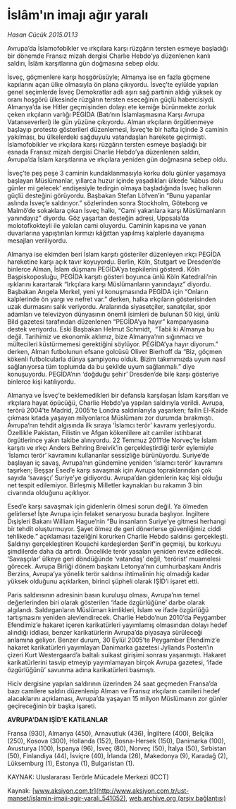 # İslâm'ın imajı ağır yaralı

*Hasan Cücük 2015.01.13*

<div class="pNewsDetailMainContent" itemprop="articleBody">
 <p>
  Avrupa’da İslamofobikler ve ırkçılara karşı rüzgârın tersten esmeye başladığı bir dönemde Fransız mizah dergisi Charlıe Hebdo’ya düzenlenen kanlı saldırı, İslâm karşıtlarına gün doğmasına sebep oldu.
 </p>
 <p>
  İsveç, göçmenlere karşı hoşgörüsüyle; Almanya ise en fazla göçmene kapılarını açan ülke olmasıyla ön plana çıkıyordu. İsveç’te eylülde yapılan genel seçimlerde İsveç Demokratlar adlı aşırı sağ partinin aldığı yüksek oy oranı hoşgörü ülkesinde rüzgârın tersten eseceğinin güçlü habercisiydi. Almanya’da ise Hitler geçmişinden dolayı ete kemiğe bürünmekte zorluk çeken ırkçıların varlığı PEGİDA (Batı’nın İslamlaşmasına Karşı Avrupa Vatanseverleri) ile gün yüzüne çıkıyordu. Alman ırkçıların örgütlenmeye başlayıp protesto gösterileri düzenlemesi, İsveç’te bir hafta içinde 3 caminin yakılması, bu ülkelerdeki sağduyulu vatandaşları harekete geçirmişti. İslamofobikler ve ırkçılara karşı rüzgârın tersten esmeye başladığı bir esnada Fransız mizah dergisi Charlie Hebdo’ya düzenlenen saldırı, Avrupa’da İslam karşıtlarına ve ırkçılara yeniden gün doğmasına sebep oldu.
 </p>
 <p>
  İsveç’te peş peşe 3 caminin kundaklanmasıyla korku dolu günler yaşamaya başlayan Müslümanlar, yıllarca huzur içinde yaşadıkları ülkede ‘kâbus dolu günler mi gelecek’ endişesiyle tedirgin olmaya başladığında İsveç halkının güçlü desteğini görüyordu. Başbakan Stefan Löfven’in “Bunu yapanlar aslında İsveç’e saldırıyor.” sözlerinden sonra Stockholm, Göteborg ve Malmö’de sokaklara çıkan İsveç halkı, “Cami yakanlara karşı Müslümanların yanındayız” diyordu. Göz yaşartan desteğin adresi, Uppsala’da molotofkokteyli ile yakılan cami oluyordu. Caminin kapısına ve yanan duvarlarına yapıştırılan kırmızı kâğıttan yapılmış kalplerle dayanışma mesajları veriliyordu.
 </p>
 <p>
  Almanya ise ekimden beri İslam karşıtı gösteriler düzenleyen ırkçı PEGİDA hareketine karşı açık tavır koyuyordu. Berlin, Köln, Stutgart ve Dresden’de binlerce Alman, İslam düşmanı PEGİDA’ya tepkilerini gösterdi. Köln Başpiskoposluğu, PEGİDA karşıtı gösteri boyunca ünlü Köln Katedrali’nin ışıklarını karartarak “Irkçılara karşı Müslümanların yanındayız” diyordu. Başbakan Angela Merkel, yeni yıl konuşmasında PEGİDA için “Onların kalplerinde ön yargı ve nefret var.” derken, halka ırkçıların gösterisinden uzak durmasını salık veriyordu. Aralarında siyasetçiler, sanatçılar, spor adamları ve televizyon dünyasının önemli isimleri de bulunan 50 kişi, ünlü Bild gazetesi tarafından düzenlenen “PEGİDA’ya hayır” kampanyasına destek veriyordu. Eski Başbakan Helmut Schmidt,  “Tabii ki Almanya bu değil. Tarihimiz ve ekonomik aklımız, bize Almanya’nın sığınmacı ve mültecileri küstürmemesi gerektiğini söylüyor. PEGİDA’ya hayır diyorum.” derken, Alman futbolunun efsane golcüsü Oliver Bierhoff da “Biz, göçmen kökenli futbolcularla dünya şampiyonu olduk. Bizim takımımızda uyum nasıl sağlanıyorsa tüm toplumda da bu şekilde uyum sağlanmalı.” diye konuşuyordu. PEGİDA’nın ‘doğduğu şehir’ Dresden’de bile karşı gösteriye binlerce kişi katılıyordu.
 </p>
 <p>
  Almanya ve İsveç’te beklemedikleri bir defansla karşılaşan İslam karşıtları ve ırkçılara hayat öpücüğü, Charlie Hebdo’ya yapılan saldırıyla verildi. Avrupa, terörü 2004’te Madrid, 2005’te Londra saldırılarıyla yaşarken; failin El-Kaide çıkması kıtada yaşayan milyonlarca Müslümanı zor durumda bırakmıştı. Avrupa’nın tehdit algısında ilk sıraya ‘İslamcı terör’ kavramı yerleşiyordu. Özellikle Pakistan, Filistin ve Afgan kökenlilere ait camiler istihbarat örgütlerince yakın takibe alınıyordu. 22 Temmuz 2011’de Norveç’te İslam karşıtı ve ırkçı Anders Behring Breivik’in gerçekleştirdiği terör eylemiyle ‘İslamcı terör’ kavramını kullananlar sessizliğe bürünüyordu. Suriye’de başlayan iç savaş, Avrupa’nın gündemine yeniden ‘İslamcı terör’ kavramını taşırken; Beşşar Esed’e karşı savaşmak için Avrupa topraklarından çok sayıda ‘savaşçı’ Suriye’ye gidiyordu. Avrupa’dan gidenlerin kaç kişi olduğu net tespit edilemiyor. Birleşmiş Milletler kaynakları bu rakamın 3 bin civarında olduğunu açıklıyor.
 </p>
 <p>
  Esed’e karşı savaşmak için gidenlerin ölmesi sorun değil. Ya ölmeden gelirlerse! İşte Avrupa için felaket senaryosu burada başlıyor. İngiltere Dışişleri Bakanı William Hague’nin “Bu insanların Suriye’ye gitmesi herhangi bir tehdit oluşturmuyor. Şayet ölmez de geri dönerlerse güvenliğimiz ciddi tehlikede.” açıklaması tazeliğini korurken Charlie Hebdo saldırısı gerçekleşti. Saldırıyı gerçekleştiren Kouachi kardeşlerden Şerif’in geçmişi, bu korkuyu şimdilerde daha da artırdı. Öncelikle terör yasaları yeniden revize edilecek. ‘Savaşçılar’ ülkeye geri döndüğünde ‘vatandaş’ değil, ‘terörist’ muamelesi görecek. Avrupa Birliği dönem başkanı Letonya’nın cumhurbaşkanı Andris Berzins, Avrupa’ya yönelik terör saldırısı ihtimalinin hiç olmadığı kadar yüksek olduğunu açıklarken, birinci şüpheli olarak IŞİD’i işaret etti.
 </p>
 <p>
  Paris saldırısının adresinin basın kuruluşu olması, Avrupa’nın temel değerlerinden biri olarak gösterilen ‘ifade özgürlüğüne’ darbe olarak algılandı. Saldırganların Müslüman kimlikleri, İslam ve ifade özgürlüğü tartışmasını yeniden alevlendirecek. Charlie Hebdo’nun 2010’da Peygamber Efendimiz’e hakaret içeren karikatürleri yayımlamış olmasından dolayı hedef alındığı iddiası, benzer karikatürlerin Avrupa’da piyasaya sürüleceği anlamına geliyor. Benzer durum, 30 Eylül 2005’te Peygamber Efendimiz’e hakaret karikatürleri yayımlayan Danimarka gazetesi Jyllands Posten’in çizeri Kurt Westergaard’a baltalı suikast girişimi sonrası yaşanmıştı. Hakaret karikatürlerini tasvip etmeyip yayımlamayan birçok Avrupa gazetesi, ‘ifade özgürlüğünü’ savunma adına karikatürleri basmıştı.
 </p>
 <p>
  Hiciv dergisine yapılan saldırının üzerinden 24 saat geçmeden Fransa’da bazı camilere saldırı düzenlenip Alman ve Fransız ırkçıların camileri hedef alacaklarını açıklaması, Avrupa’da yaşayan 15 milyon Müslümanın zor günler geçireceğinin bir başka işareti.
 </p>
 <p>
  <strong>
   AVRUPA'DAN IŞİD'E KATILANLAR
  </strong>
 </p>
 <p>
  Fransa (930), Almanya (450), Arnavutluk (436), İngiltere (400), Belçika (250), Kosova (300), Hollanda (152), Bosna-Hersek (150), Danimarka (100), Avusturya (100), İspanya (96), İsveç (80), Norveç (50), İtalya (50), Sırbistan (50), Finlandiya (44), İsviçre (40), İrlanda (26), Makedonya (9), Karadağ (2), Lüksemburg (1), Estonya (1), Bulgaristan (1).
 </p>
 <p>
  KAYNAK: Uluslararası Terörle Mücadele Merkezi (ICCT)
 </p>
</div>


Kaynak: [www.aksiyon.com.tr](http://www.aksiyon.com.tr/ust-manset/islamin-imaji-agir-yarali_541052), [web.archive.org (arşiv bağlantısı)](http://web.archive.org/web/20150625212255/http://www.aksiyon.com.tr/ust-manset/islamin-imaji-agir-yarali_541052)

